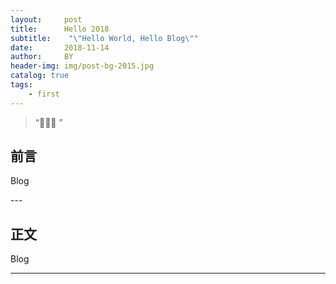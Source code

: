 ```yaml
---
layout:     post
title:      Hello 2018
subtitle:    "\"Hello World, Hello Blog\""
date:       2018-11-14
author:     BY
header-img: img/post-bg-2015.jpg
catalog: true
tags:
    - first
---
```


> “🙉🙉🙉 ”


## 前言

Blog 


<p id = "build"></p>
---

## 正文

Blog


---



